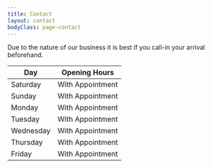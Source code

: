 ```yaml
---
title: Contact
layout: contact
bodyClass: page-contact
---
```


Due to the nature of our business it is best if you call-in your arrival beforehand.  

| Day       | Opening Hours   |  
| --------- | --------------- |  
| Saturday  | With Appointment|  
| Sunday    | With Appointment|  
| Monday    | With Appointment|  
| Tuesday   | With Appointment|  
| Wednesday | With Appointment|  
| Thursday  | With Appointment|  
| Friday    | With Appointment|  

